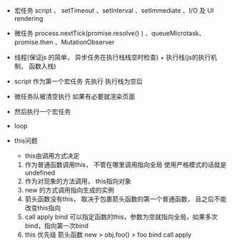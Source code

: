 - 宏任务
    script 、 setTimeout 、setInterval 、setImmediate 、I/O 及 UI rendering
- 微任务
    process.nextTick(promise.resolve() ) 、queueMicrotask、promise.then 、MutationObserver

- 线程(保证js 的简单， 异步任务在执行栈栈空时检查) + 执行栈(js的执行机制， 函数入栈)
- script 作为第一个宏任务 先执行 执行栈为空后 
- 微任务队被清空执行 如果有必要就渲染页面 
- 然后执行一个宏任务
- loop

- this问题
    - this由调用方式决定
    1. 作为普通函数调用this， 不管在哪里调用指向全局
        使用严格模式的话就是undefined
    2. 作为对现象的方法调用， this指向对象
    3. new 的方式调用指向生成的实例
    4. 箭头函数没有this， 取决于包裹箭头函数的第一个普通函数， 且之后不能改变this指向
    5. call apply bind 可以指定函数的this，参数为空就指向全局，如果多次bind，指向第一次bind
    6. this 优先级
        箭头函数
        new > obj.foo() > foo
        bind call apply